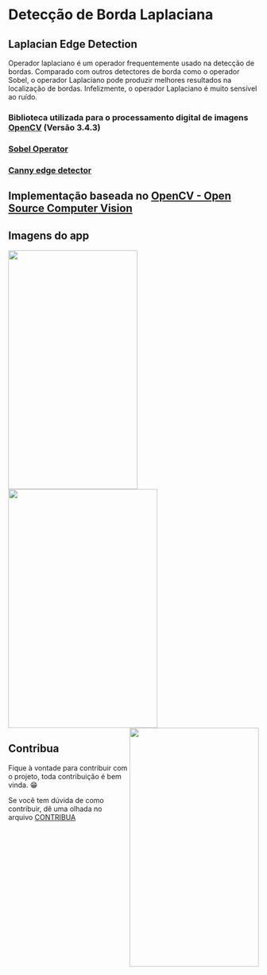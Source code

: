 # Detecção de Borda Laplaciana
## Laplacian Edge Detection

Operador laplaciano é um operador frequentemente usado na detecção de bordas. Comparado com outros detectores de borda como o operador Sobel, o operador Laplaciano pode produzir melhores resultados na localização de bordas. Infelizmente, o operador Laplaciano é muito sensível ao ruído.

### Biblioteca utilizada para o processamento digital de imagens [OpenCV](https://opencv.org/) (Versão 3.4.3)

### [Sobel Operator](https://github.com/fabriicioa/sobelDeteccaoDeBordas)
### [Canny edge detector](https://github.com/fabriicioa/cannyDeteccaoDeBordas)

## Implementação baseada no [OpenCV - Open Source Computer Vision](https://docs.opencv.org/3.4/d5/db5/tutorial_laplace_operator.html)

## Imagens do app
<a href="url"><img src="https://github.com/fabriicioa/laplaceDeteccaoDeBordas/blob/master/img1.png" align="left" height="480" width="260" ></a>
<a href="url"><img src="https://github.com/fabriicioa/laplaceDeteccaoDeBordas/blob/master/img2.png" align="center" height="480" width="300" ></a>
<a href="url"><img src="https://github.com/fabriicioa/laplaceDeteccaoDeBordas/blob/master/img3.png" align="right" height="480" width="260" ></a>

## Contribua

Fique à vontade para contribuir com o projeto, toda contribuição é bem vinda. :grin:

Se você tem dúvida de como contribuir, dê uma olhada no arquivo [CONTRIBUA](https://github.com/fabriicioa/laplaceDeteccaoDeBordas/blob/master/Contribuindo.pdf)

